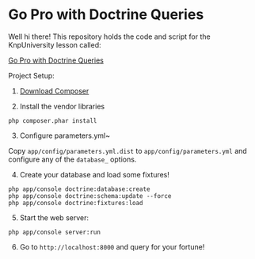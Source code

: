 Go Pro with Doctrine Queries
============================

Well hi there! This repository holds the code and script
for the KnpUniversity lesson called:

[Go Pro with Doctrine Queries](http://knpuniversity.com/screencast/doctrine-queries)

Project Setup:

1) [Download Composer](https://getcomposer.org/)

2) Install the vendor libraries

```
php composer.phar install
```

3) Configure parameters.yml~

Copy `app/config/parameters.yml.dist` to `app/config/parameters.yml` and
configure any of the `database_` options.

4) Create your database and load some fixtures!

```
php app/console doctrine:database:create
php app/console doctrine:schema:update --force
php app/console doctrine:fixtures:load
```

5) Start the web server:

```
php app/console server:run
```

6) Go to `http://localhost:8000` and query for your fortune!
